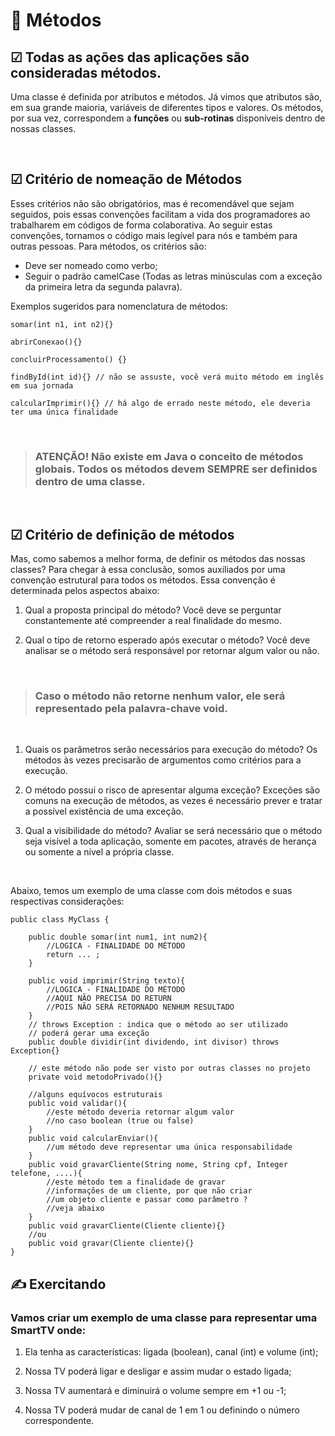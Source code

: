 # 📌 **Métodos**
## ☑ **Todas as ações das aplicações são consideradas métodos.** 
Uma classe é definida por atributos e métodos. Já vimos que atributos são, em sua grande maioria, variáveis de diferentes tipos e valores. Os métodos, por sua vez, correspondem a **funções** ou **sub-rotinas** disponíveis dentro de nossas classes.

&nbsp;
## ☑ **Critério de nomeação de Métodos**
Esses critérios não são obrigatórios, mas é recomendável que sejam seguidos, pois essas convenções facilitam a vida dos programadores ao trabalharem em códigos de forma colaborativa. Ao seguir estas convenções, tornamos o código mais legível para nós e também para outras pessoas. Para métodos, os critérios são:

- Deve ser nomeado como verbo;
- Seguir o padrão camelCase (Todas as letras minúsculas com a exceção da primeira letra da segunda palavra).

Exemplos sugeridos para nomenclatura de métodos:
&nbsp;
```
somar(int n1, int n2){}

abrirConexao(){}

concluirProcessamento() {}

findById(int id){} // não se assuste, você verá muito método em inglês em sua jornada

calcularImprimir(){} // há algo de errado neste método, ele deveria ter uma única finalidade

```
&nbsp;

> ### **ATENÇÃO!** Não existe em Java o conceito de métodos globais. Todos os métodos devem SEMPRE ser definidos dentro de uma classe.

&nbsp;

## ☑ **Critério de definição de métodos**
Mas, como sabemos a melhor forma, de definir os métodos das nossas classes? Para chegar à essa conclusão, somos auxiliados por uma convenção estrutural para todos os métodos. Essa convenção é determinada pelos aspectos abaixo:
1. Qual a proposta principal do método? Você deve se perguntar constantemente até compreender a real finalidade do mesmo.

2. Qual o tipo de retorno esperado após executar o método? Você deve analisar se o método será responsável por retornar algum valor ou não.

&nbsp;

> ### Caso o método não retorne nenhum valor, ele será representado pela palavra-chave void.

&nbsp;

1. Quais os parâmetros serão necessários para execução do método? Os métodos às vezes precisarão de argumentos como critérios para a execução.

2. O método possui o risco de apresentar alguma exceção? Exceções são comuns na execução de métodos, as vezes é necessário prever e tratar a possível existência de uma exceção.

3. Qual a visibilidade do método? Avaliar se será necessário que o método seja visível a toda aplicação, somente em pacotes, através de herança ou somente a nível a própria classe.

&nbsp;

Abaixo, temos um exemplo de uma classe com dois métodos e suas respectivas considerações:

```
public class MyClass {
	
	public double somar(int num1, int num2){
		//LOGICA - FINALIDADE DO MÉTODO
		return ... ;
	}
	
	public void imprimir(String texto){
		//LOGICA - FINALIDADE DO MÉTODO
		//AQUI NÃO PRECISA DO RETURN
		//POIS NÃO SERÁ RETORNADO NENHUM RESULTADO
	}
	// throws Exception : indica que o método ao ser utilizado
	// poderá gerar uma exceção
	public double dividir(int dividendo, int divisor) throws Exception{}
	
	// este método não pode ser visto por outras classes no projeto
	private void metodoPrivado(){}
	
	//alguns equívocos estruturais
	public void validar(){
		//este método deveria retornar algum valor
		//no caso boolean (true ou false)
	}
	public void calcularEnviar(){
		//um método deve representar uma única responsabilidade
	}
	public void gravarCliente(String nome, String cpf, Integer telefone, ....){
		//este método tem a finalidade de gravar
		//informações de um cliente, por que não criar
		//um objeto cliente e passar como parâmetro ?
		//veja abaixo
	}
	public void gravarCliente(Cliente cliente){}
	//ou
	public void gravar(Cliente cliente){}
}
```

## ✍ **Exercitando**
### Vamos criar um exemplo de uma classe para representar uma SmartTV onde:
1. Ela tenha as características: ligada (boolean), canal (int) e volume (int);

2. Nossa TV poderá ligar e desligar e assim mudar o estado ligada;

3. Nossa TV aumentará e diminuirá o volume sempre em +1 ou -1;

4. Nossa TV poderá mudar de canal de 1 em 1 ou definindo o número correspondente.